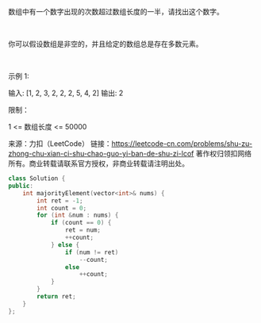 数组中有一个数字出现的次数超过数组长度的一半，请找出这个数字。

 

你可以假设数组是非空的，并且给定的数组总是存在多数元素。

 

示例 1:

输入: [1, 2, 3, 2, 2, 2, 5, 4, 2]
输出: 2
 

限制：

1 <= 数组长度 <= 50000

来源：力扣（LeetCode）
链接：https://leetcode-cn.com/problems/shu-zu-zhong-chu-xian-ci-shu-chao-guo-yi-ban-de-shu-zi-lcof
著作权归领扣网络所有。商业转载请联系官方授权，非商业转载请注明出处。
```cpp
class Solution {
public:
    int majorityElement(vector<int>& nums) {
        int ret = -1;
        int count = 0;
        for (int &num : nums) {
            if (count == 0) {
                ret = num;
                ++count;
            } else {
                if (num != ret) 
                    --count;
                else
                    ++count;
            }
        }
        return ret;
    }
};
```
